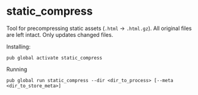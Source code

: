 # static_compress

Tool for precompressing static assets (`.html` -> `.html.gz`). All original files are left intact. 
Only updates changed files.

Installing:

```
pub global activate static_compress
```

Running

```
pub global run static_compress --dir <dir_to_process> [--meta <dir_to_store_meta>]
```
